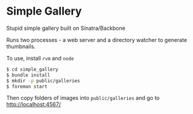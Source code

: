 Simple Gallery
==============

Stupid simple gallery built on Sinatra/Backbone

Runs two processes - a web server and a directory watcher to generate thumbnails.

To use, install `rvm` and `node`

```bash
$ cd simple_gallery
$ bundle install
$ mkdir -p public/galleries
$ foreman start
```

Then copy folders of images into `public/galleries` and go to [http://localhost:4567/](http://localhost:4567)
